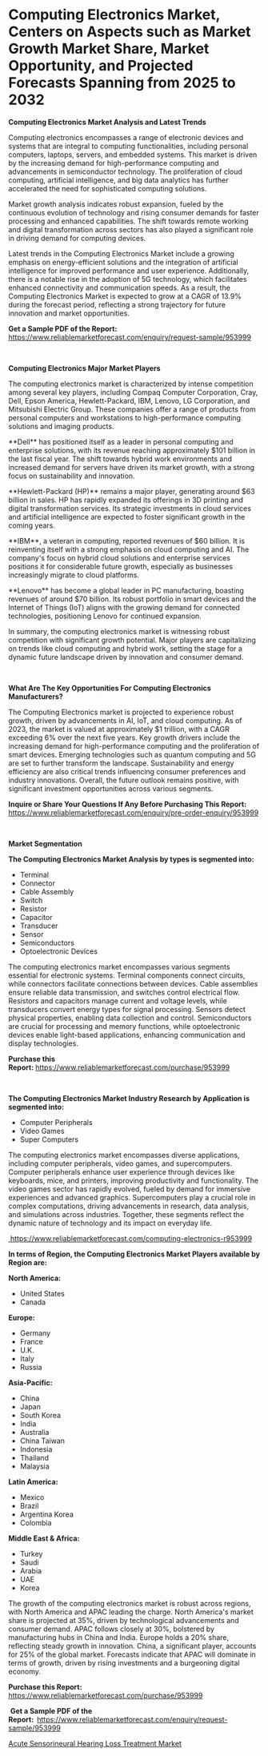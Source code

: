 <p><h1>Computing Electronics Market, Centers on Aspects such as Market Growth Market Share, Market Opportunity, and Projected Forecasts Spanning from 2025 to 2032</h1></p><p><strong>Computing Electronics Market Analysis and Latest Trends</strong></p>
<p><p>Computing electronics encompasses a range of electronic devices and systems that are integral to computing functionalities, including personal computers, laptops, servers, and embedded systems. This market is driven by the increasing demand for high-performance computing and advancements in semiconductor technology. The proliferation of cloud computing, artificial intelligence, and big data analytics has further accelerated the need for sophisticated computing solutions.</p><p>Market growth analysis indicates robust expansion, fueled by the continuous evolution of technology and rising consumer demands for faster processing and enhanced capabilities. The shift towards remote working and digital transformation across sectors has also played a significant role in driving demand for computing devices.</p><p>Latest trends in the Computing Electronics Market include a growing emphasis on energy-efficient solutions and the integration of artificial intelligence for improved performance and user experience. Additionally, there is a notable rise in the adoption of 5G technology, which facilitates enhanced connectivity and communication speeds. As a result, the Computing Electronics Market is expected to grow at a CAGR of 13.9% during the forecast period, reflecting a strong trajectory for future innovation and market opportunities.</p></p>
<p><strong>Get a Sample PDF of the Report:&nbsp;</strong> <a href="https://www.reliablemarketforecast.com/enquiry/request-sample/953999?utm_campaign=3089&utm_medium=2&utm_source=Github&utm_content=ia&utm_term=07032025&utm_id=computing-electronics">https://www.reliablemarketforecast.com/enquiry/request-sample/953999</a></p>
<p>&nbsp;</p>
<p><strong>Computing Electronics Major Market Players</strong></p>
<p><p>The computing electronics market is characterized by intense competition among several key players, including Compaq Computer Corporation, Cray, Dell, Epson America, Hewlett-Packard, IBM, Lenovo, LG Corporation, and Mitsubishi Electric Group. These companies offer a range of products from personal computers and workstations to high-performance computing solutions and imaging products.</p><p>**Dell** has positioned itself as a leader in personal computing and enterprise solutions, with its revenue reaching approximately $101 billion in the last fiscal year. The shift towards hybrid work environments and increased demand for servers have driven its market growth, with a strong focus on sustainability and innovation.</p><p>**Hewlett-Packard (HP)** remains a major player, generating around $63 billion in sales. HP has rapidly expanded its offerings in 3D printing and digital transformation services. Its strategic investments in cloud services and artificial intelligence are expected to foster significant growth in the coming years.</p><p>**IBM**, a veteran in computing, reported revenues of $60 billion. It is reinventing itself with a strong emphasis on cloud computing and AI. The company's focus on hybrid cloud solutions and enterprise services positions it for considerable future growth, especially as businesses increasingly migrate to cloud platforms.</p><p>**Lenovo** has become a global leader in PC manufacturing, boasting revenues of around $70 billion. Its robust portfolio in smart devices and the Internet of Things (IoT) aligns with the growing demand for connected technologies, positioning Lenovo for continued expansion.</p><p>In summary, the computing electronics market is witnessing robust competition with significant growth potential. Major players are capitalizing on trends like cloud computing and hybrid work, setting the stage for a dynamic future landscape driven by innovation and consumer demand.</p></p>
<p>&nbsp;</p>
<p><strong>What Are The Key Opportunities For Computing Electronics Manufacturers?</strong></p>
<p><p>The Computing Electronics market is projected to experience robust growth, driven by advancements in AI, IoT, and cloud computing. As of 2023, the market is valued at approximately $1 trillion, with a CAGR exceeding 6% over the next five years. Key growth drivers include the increasing demand for high-performance computing and the proliferation of smart devices. Emerging technologies such as quantum computing and 5G are set to further transform the landscape. Sustainability and energy efficiency are also critical trends influencing consumer preferences and industry innovations. Overall, the future outlook remains positive, with significant investment opportunities across various segments.</p></p>
<p><strong>Inquire or Share Your Questions If Any Before Purchasing This Report:</strong> <a href="https://www.reliablemarketforecast.com/enquiry/pre-order-enquiry/953999?utm_campaign=3089&utm_medium=2&utm_source=Github&utm_content=ia&utm_term=07032025&utm_id=computing-electronics">https://www.reliablemarketforecast.com/enquiry/pre-order-enquiry/953999</a></p>
<p>&nbsp;</p>
<p><strong>Market Segmentation</strong></p>
<p><strong>The Computing Electronics Market Analysis by types is segmented into:</strong></p>
<p><ul><li>Terminal</li><li>Connector</li><li>Cable Assembly</li><li>Switch</li><li>Resistor</li><li>Capacitor</li><li>Transducer</li><li>Sensor</li><li>Semiconductors</li><li>Optoelectronic Devices</li></ul></p>
<p><p>The computing electronics market encompasses various segments essential for electronic systems. Terminal components connect circuits, while connectors facilitate connections between devices. Cable assemblies ensure reliable data transmission, and switches control electrical flow. Resistors and capacitors manage current and voltage levels, while transducers convert energy types for signal processing. Sensors detect physical properties, enabling data collection and control. Semiconductors are crucial for processing and memory functions, while optoelectronic devices enable light-based applications, enhancing communication and display technologies.</p></p>
<p><strong>Purchase this Report:&nbsp;</strong><a href="https://www.reliablemarketforecast.com/purchase/953999?utm_campaign=3089&utm_medium=2&utm_source=Github&utm_content=ia&utm_term=07032025&utm_id=computing-electronics">https://www.reliablemarketforecast.com/purchase/953999</a></p>
<p>&nbsp;</p>
<p><strong>The Computing Electronics Market Industry Research by Application is segmented into:</strong></p>
<p><ul><li>Computer Peripherals</li><li>Video Games</li><li>Super Computers</li></ul></p>
<p><p>The computing electronics market encompasses diverse applications, including computer peripherals, video games, and supercomputers. Computer peripherals enhance user experience through devices like keyboards, mice, and printers, improving productivity and functionality. The video games sector has rapidly evolved, fueled by demand for immersive experiences and advanced graphics. Supercomputers play a crucial role in complex computations, driving advancements in research, data analysis, and simulations across industries. Together, these segments reflect the dynamic nature of technology and its impact on everyday life.</p></p>
<p><a href="https://www.reliablemarketforecast.com/computing-electronics-r953999?utm_campaign=3089&utm_medium=2&utm_source=Github&utm_content=ia&utm_term=07032025&utm_id=computing-electronics">&nbsp;https://www.reliablemarketforecast.com/computing-electronics-r953999</a></p>
<p><strong>In terms of Region, the Computing Electronics Market Players available by Region are:</strong></p>
<p>
    <p> <strong> North America: </strong>
        <ul>
            <li>United States</li>
            <li>Canada</li>
        </ul>
        </p> 
    <p> <strong> Europe: </strong>
        <ul>
            <li>Germany</li>
            <li>France</li>
            <li>U.K.</li>
            <li>Italy</li>
            <li>Russia</li>
        </ul>
        </p> 
    <p> <strong> Asia-Pacific: </strong>
        <ul>
            <li>China</li>
            <li>Japan</li>
            <li>South Korea</li>
            <li>India</li>
            <li>Australia</li>
            <li>China Taiwan</li>
            <li>Indonesia</li>
            <li>Thailand</li>
            <li>Malaysia</li>
        </ul>
        </p> 
    <p> <strong> Latin America: </strong>
        <ul>
            <li>Mexico</li>
            <li>Brazil</li>
            <li>Argentina Korea</li>
            <li>Colombia</li>
        </ul>
        </p> 
    <p> <strong> Middle East & Africa: </strong>
        <ul>
            <li>Turkey</li>
            <li>Saudi</li>
            <li>Arabia</li>
            <li>UAE</li>
            <li>Korea</li>
        </ul>
    </p>
    </p>
<p><p>The growth of the computing electronics market is robust across regions, with North America and APAC leading the charge. North America's market share is projected at 35%, driven by technological advancements and consumer demand. APAC follows closely at 30%, bolstered by manufacturing hubs in China and India. Europe holds a 20% share, reflecting steady growth in innovation. China, a significant player, accounts for 25% of the global market. Forecasts indicate that APAC will dominate in terms of growth, driven by rising investments and a burgeoning digital economy.</p></p>
<p><strong>Purchase this Report: </strong><a href="https://www.reliablemarketforecast.com/purchase/953999?utm_campaign=3089&utm_medium=2&utm_source=Github&utm_content=ia&utm_term=07032025&utm_id=computing-electronics">https://www.reliablemarketforecast.com/purchase/953999</a></p>
<p>&nbsp;<strong>Get a Sample PDF of the Report:&nbsp;&nbsp;</strong><a href="https://www.reliablemarketforecast.com/enquiry/request-sample/953999?utm_campaign=3089&utm_medium=2&utm_source=Github&utm_content=ia&utm_term=07032025&utm_id=computing-electronics">https://www.reliablemarketforecast.com/enquiry/request-sample/953999</a></p>
<p><strong></strong></p>
<p><p><a href="https://github.com/hannajuana198484/Market-Research-Report-List-1/blob/main/acute-sensorineural-hearing-loss-treatment-market.md?utm_campaign=3089&utm_medium=2&utm_source=Github&utm_content=ia&utm_term=07032025&utm_id=computing-electronics">Acute Sensorineural Hearing Loss Treatment Market</a></p></p>